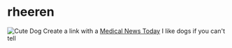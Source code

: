 # rheeren
![Cute Dog](https://www.medicalnewstoday.com/content/images/articles/322/322868/golden-retriever-puppy.jpg)
Create a link with a [Medical News Today](https://www.medicalnewstoday.com/articles/322868.php)
I like dogs if you can't tell